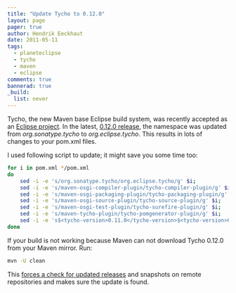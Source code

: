 ```yaml
---
title: "Update Tycho to 0.12.0"
layout: page 
pager: true
author: Hendrik Eeckhaut
date: 2011-05-11
tags: 
  - planeteclipse
  - tycho
  - maven
  - eclipse
comments: true
bannerad: true
_build:
  list: never
---
```


Tycho, the new Maven base Eclipse build system, was recently accepted as an [Eclipse project](http://www.eclipse.org/tycho/). In the latest, [0.12.0 release](http://dev.eclipse.org/mhonarc/lists/tycho-user/msg00102.html), the namespace was updated from *org.sonatype.tycho* to *org.eclipse.tycho*. This results in lots of changes to your pom.xml files.

I used following script to update; it might save you some time too:

```bash
for i in pom.xml */pom.xml
do
	sed -i -e 's/org.sonatype.tycho/org.eclipse.tycho/g' $i;
	sed -i -e 's/maven-osgi-compiler-plugin/tycho-compiler-plugin/g' $i;
	sed -i -e 's/maven-osgi-packaging-plugin/tycho-packaging-plugin/g' $i;
	sed -i -e 's/maven-osgi-source-plugin/tycho-source-plugin/g' $i;
	sed -i -e 's/maven-osgi-test-plugin/tycho-surefire-plugin/g' $i;
	sed -i -e 's/maven-tycho-plugin/tycho-pomgenerator-plugin/g' $i;
	sed -i -e 's$<tycho-version>0.11.0</tycho-version>$<tycho-version>0.12.0</tycho-version>$g' $i;
done
```

If your build is not working because Maven can not download Tycho 0.12.0 from your Maven mirror. Run:

```bash
mvn -U clean
```

This [forces a check for updated releases](http://dev.eclipse.org/mhonarc/lists/tycho-user/msg00130.html) and snapshots on remote repositories and makes sure the update is found.
